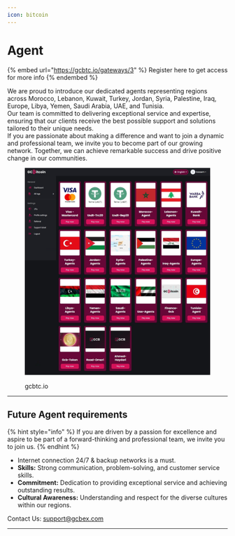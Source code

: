 ```yaml
---
icon: bitcoin
---
```


# Agent

{% embed url="https://gcbtc.io/gateways/3" %}
Register here to get access for more info
{% endembed %}

We are proud to introduce our dedicated agents representing regions across Morocco, Lebanon, Kuwait, Turkey, Jordan, Syria, Palestine, Iraq, Europe, Libya, Yemen, Saudi Arabia, UAE, and Tunisia.\
Our team is committed to delivering exceptional service and expertise, ensuring that our clients receive the best possible support and solutions tailored to their unique needs. \
If you are passionate about making a difference and want to join a dynamic and professional team, we invite you to become part of our growing network. Together, we can achieve remarkable success and drive positive change in our communities.

<figure><img src="../../.gitbook/assets/image.jpg" alt=""><figcaption><p>gcbtc.io</p></figcaption></figure>

***

## Future Agent requirements

{% hint style="info" %}
If you are driven by a passion for excellence and aspire to be part of a forward-thinking and professional team, we invite you to join us.
{% endhint %}

* Internet connection 24/7 & backup networks is a must.
* **Skills:** Strong communication, problem-solving, and customer service skills.
* **Commitment:** Dedication to providing exceptional service and achieving outstanding results.
* **Cultural Awareness:** Understanding and respect for the diverse cultures within our regions.

Contact Us: [support@gcbex.com](mailto:support@gcbex.com)

***
